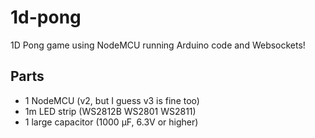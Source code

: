 # 1d-pong
1D Pong game using NodeMCU running Arduino code and Websockets!

## Parts
* 1 NodeMCU (v2, but I guess v3 is fine too)
* 1m LED strip (WS2812B WS2801 WS2811)
* 1 large capacitor (1000 µF, 6.3V or higher)
